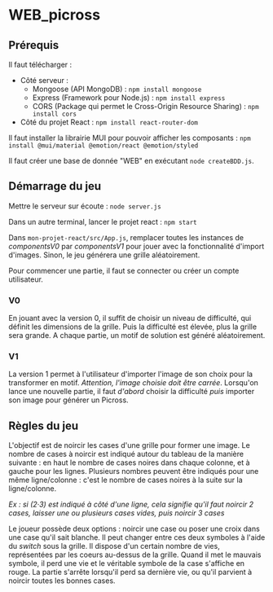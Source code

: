 # WEB_picross

## Prérequis

Il faut télécharger :
- Côté serveur : 
  - Mongoose (API MongoDB) : `npm install mongoose`
  - Express (Framework pour Node.js) : `npm install express`
  - CORS (Package qui permet le Cross-Origin Resource Sharing) : `npm install cors`
- Côté du projet React : `npm install react-router-dom`

Il faut installer la librairie MUI pour pouvoir afficher les composants : `npm install @mui/material @emotion/react @emotion/styled`

Il faut créer une base de donnée "WEB" en exécutant `node createBDD.js`.

## Démarrage du jeu

Mettre le serveur sur écoute  : `node server.js`

Dans un autre terminal, lancer le projet react : `npm start`

Dans `mon-projet-react/src/App.js`, remplacer toutes les instances de *componentsV0* par *componentsV1* pour jouer avec la fonctionnalité d'import d'images. Sinon, le jeu générera une grille aléatoirement.

Pour commencer une partie, il faut se connecter ou créer un compte utilisateur. 

### V0

En jouant avec la version 0, il suffit de choisir un niveau de difficulté, qui définit les dimensions de la grille. Puis la difficulté est élevée, plus la grille sera grande. A chaque partie, un motif de solution est généré aléatoirement.

### V1

La version 1 permet à l'utilisateur d'importer l'image de son choix pour la transformer en motif. *Attention, l'image choisie doit être carrée*. Lorsqu'on lance une nouvelle partie, il faut *d'abord* choisir la difficulté *puis* importer son image pour générer un Picross. 

## Règles du jeu

L'objectif est de noircir les cases d'une grille pour former une image.
Le nombre de cases à noircir est indiqué autour du tableau de la manière suivante : en haut le nombre de cases noires dans chaque colonne, et à gauche pour les lignes. Plusieurs nombres peuvent être indiqués pour une même ligne/colonne : c'est le nombre de cases noires à la suite sur la ligne/colonne.

*Ex : si (2·3) est indiqué à côté d'une ligne, cela signifie qu'il faut noircir 2 cases, laisser une ou plusieurs cases vides, puis noircir 3 cases*

Le joueur possède deux options : noircir une case ou poser une croix dans une case qu'il sait blanche. Il peut changer entre ces deux symboles à l'aide du *switch* sous la grille.
Il dispose d'un certain nombre de vies, représentées par les coeurs au-dessus de la grille. Quand il met le mauvais symbole, il perd une vie et le véritable symbole de la case s'affiche en rouge. La partie s'arrête lorsqu'il perd sa dernière vie, ou qu'il parvient à noircir toutes les bonnes cases.
